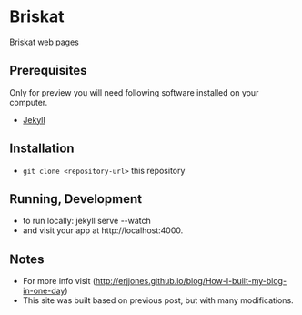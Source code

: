 # Briskat

Briskat web pages

## Prerequisites

Only for preview you will need following software installed on your computer.

* [Jekyll](http://jekyllrb.com)

## Installation

* `git clone <repository-url>` this repository

## Running, Development

* to run locally: jekyll serve --watch
* and visit your app at http://localhost:4000.

## Notes

* For more info visit (http://erjjones.github.io/blog/How-I-built-my-blog-in-one-day)
* This site was built based on previous post, but with many modifications.
